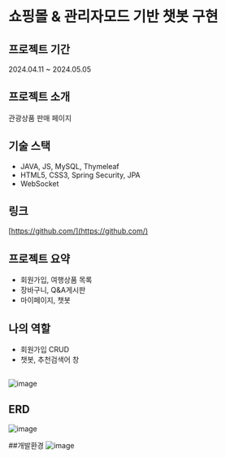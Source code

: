 # 쇼핑몰 & 관리자모드 기반 챗봇 구현

## 프로젝트 기간
2024.04.11 ~ 2024.05.05

## 프로젝트 소개
관광상품 판매 페이지

## 기술 스택
- JAVA, JS, MySQL, Thymeleaf
- HTML5, CSS3, Spring Security, JPA
- WebSocket

## 링크
[https://github.com/](https://github.com/)

## 프로젝트 요약
- 회원가입, 여행상품 목록
- 장바구니, Q&A게시판
- 마이페이지, 챗봇

## 나의 역할
- 회원가입 CRUD
- 챗봇, 추천검색어 창

##
![image](https://github.com/wjflenldrnf/0616_codingstoryFinal/assets/154856783/47a9e05f-7fd9-4256-8f1c-1bc724f4e28e)



## ERD
![image](https://github.com/wjflenldrnf/0616_codingstoryFinal/assets/154856783/21cd4c79-e72f-413e-b59f-5f1517f064b5)


##개발환경
![image](https://github.com/wjflenldrnf/0616_codingstoryFinal/assets/154856783/f14a5e7b-29e5-4064-a9a0-9b04b8eee2ed)
